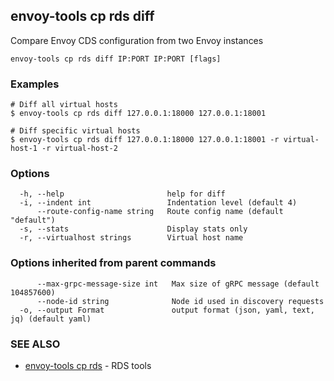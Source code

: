 ## envoy-tools cp rds diff

Compare Envoy CDS configuration from two Envoy instances

```
envoy-tools cp rds diff IP:PORT IP:PORT [flags]
```

### Examples

```
# Diff all virtual hosts
$ envoy-tools cp rds diff 127.0.0.1:18000 127.0.0.1:18001

# Diff specific virtual hosts
$ envoy-tools cp rds diff 127.0.0.1:18000 127.0.0.1:18001 -r virtual-host-1 -r virtual-host-2

```

### Options

```
  -h, --help                       help for diff
  -i, --indent int                 Indentation level (default 4)
      --route-config-name string   Route config name (default "default")
  -s, --stats                      Display stats only
  -r, --virtualhost strings        Virtual host name
```

### Options inherited from parent commands

```
      --max-grpc-message-size int   Max size of gRPC message (default 104857600)
      --node-id string              Node id used in discovery requests
  -o, --output Format               output format (json, yaml, text, jq) (default yaml)
```

### SEE ALSO

* [envoy-tools cp rds](envoy-tools_cp_rds.md)	 - RDS tools

